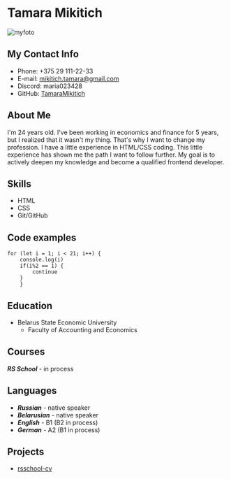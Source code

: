 # Tamara Mikitich
![myfoto](/rsschool-cv/assets/img/ich.png "myfoto")

## My Contact Info
* Phone: +375 29 111-22-33
* E-mail: mikitich.tamara@gmail.com
* Discord: maria023428
* GitHub: [TamaraMikitich](https://github.com/TamaraMikitich)

## About Me
I'm 24 years old. I've been working in economics and finance for 5 years, but I realized that it wasn't my thing. That's why I want to change my profession. I have a little experience in HTML/CSS coding. This little experience has shown me the path I want to follow further. My goal is to actively deepen my knowledge and become a qualified frontend developer.

## Skills
* HTML
* CSS 
* Git/GitHub

## Code examples
```
for (let i = 1; i < 21; i++) {
	console.log(i)
    if(i%2 == 1) {
        continue
    }
    }
```

## Education
* Belarus State Economic University
    - Faculty of Accounting and Economics

## Courses
***RS School*** - in process

## Languages
* ***Russian*** - native speaker
* ***Belarusian*** - native speaker
* ***English*** - B1 (B2 in process)
* ***German*** - A2 (B1 in process)

## Projects
* [rsschool-cv](https://TamaraMikitich.github.io/rsschool-cv/cv)